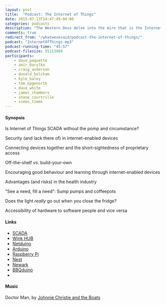 ```yaml
---
layout: post
title:  "Podcast: The Internet of Things"
date: 2015-07-13T14:47:49-04:00
categories: podcasts
description: "The Western Devs delve into the mire that is the Internet of Things"
comments: true
redirect_from: "/whatwevesaid/podcast-the-internet-of-things/"
podcast: "InternetOfThings.mp3"
podcast-running-time: "45:57"
podcast-filesize: 55153989
participants:
    - dave_paquette
    - amir_barylko
    - craig_anderson
    - donald_belcham
    - kyle_baley
    - tom_opgenorth
    - dave_white
    - james_chambers
    - shane_courtrille
    - simon_timms
---
```


#### Synopsis

Is Internet of Things SCADA without the pomp and circumstance?

Security (and lack there of) in internet-enabled devices

Connecting devices together and the short-sightedness of proprietary access

Off-the-shelf vs. build-your-own

Encouraging good behaviour and learning through internet-enabled devices

Advantages (and risks) in the health industry

"See a need, fill a need": Sump pumps and coffeepots

Does the light _really_ go out when you close the fridge?

Accessibility of hardware to software people and vice versa


#### Links

* [SCADA](https://en.wikipedia.org/wiki/SCADA)
* [Wink HUB](http://www.wink.com/products/wink-hub/)
* [Netduino](http://www.netduino.com/)
* [Arduino](https://www.arduino.cc/)
* [Raspberry Pi](https://www.raspberrypi.org/)
* [Nest](https://nest.com/)
* [Newark](http://www.newark.com/)
* [BBQduino](https://lostechies.com/derickbailey/2013/04/10/a-first-look-at-my-arduino-bbq-thermometer/)
*

#### Music

Doctor Man, by [Johnnie Christie and the Boats](https://www.youtube.com/user/jwcchristie)
